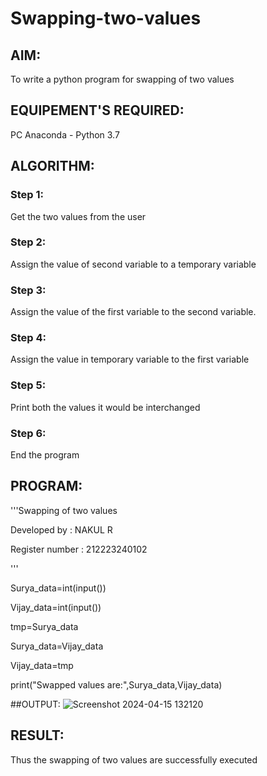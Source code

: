 # Swapping-two-values
## AIM:
To write a python program for swapping of two values
## EQUIPEMENT'S REQUIRED: 
PC
Anaconda - Python 3.7
## ALGORITHM: 
### Step 1:
Get the two values from the user
### Step 2: 
Assign the value of second variable to a temporary variable 
### Step 3: 
Assign the value of the first variable to the second variable.
### Step 4:  
Assign the value in temporary variable to the first variable
### Step 5: 
Print both the values it would be interchanged
### Step 6: 
End the program
## PROGRAM:
'''Swapping of two values

Developed by : NAKUL R

Register number : 212223240102

'''

Surya_data=int(input())

Vijay_data=int(input())

tmp=Surya_data

Surya_data=Vijay_data

Vijay_data=tmp

print("Swapped values are:",Surya_data,Vijay_data)

##OUTPUT:
![Screenshot 2024-04-15 132120](https://github.com/Nakul1411/Swapping-two-values/assets/138849780/5cea262b-55b5-4a80-8f4c-950261208b75)




## RESULT:
Thus the swapping of two values are successfully executed



